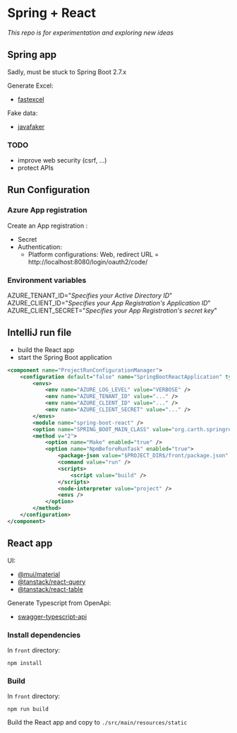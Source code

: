 # Spring + React

_This repo is for experimentation and exploring new ideas_

## Spring app
Sadly, must be stuck to Spring Boot 2.7.x

Generate Excel:
- [fastexcel](https://github.com/dhatim/fastexcel)

Fake data:
- [javafaker](https://github.com/DiUS/java-faker)

### TODO
- improve web security (csrf, ...)
- protect APIs

## Run Configuration

### Azure App registration
Create an App registration :
- Secret 
- Authentication:
  - Platform configurations: Web, redirect URL = http://localhost:8080/login/oauth2/code/  

### Environment variables
AZURE_TENANT_ID="_Specifies your Active Directory ID_"\
AZURE_CLIENT_ID="_Specifies your App Registration's Application ID_"\
AZURE_CLIENT_SECRET="_Specifies your App Registration's secret key_"

## IntelliJ run file
- build the React app
- start the Spring Boot application

```xml
<component name="ProjectRunConfigurationManager">
    <configuration default="false" name="SpringBootReactApplication" type="SpringBootApplicationConfigurationType" factoryName="Spring Boot">
        <envs>
            <env name="AZURE_LOG_LEVEL" value="VERBOSE" />
            <env name="AZURE_TENANT_ID" value="..." />
            <env name="AZURE_CLIENT_ID" value="..." />
            <env name="AZURE_CLIENT_SECRET" value="..." />
        </envs>
        <module name="spring-boot-react" />
        <option name="SPRING_BOOT_MAIN_CLASS" value="org.carth.springreact.SpringBootReactApplication" />
        <method v="2">
            <option name="Make" enabled="true" />
            <option name="NpmBeforeRunTask" enabled="true">
                <package-json value="$PROJECT_DIR$/front/package.json" />
                <command value="run" />
                <scripts>
                    <script value="build" />
                </scripts>
                <node-interpreter value="project" />
                <envs />
            </option>
        </method>
    </configuration>
</component>
```

## React app
UI:
- [@mui/material](https://mui.com/)
- [@tanstack/react-query](https://tanstack.com/query/latest/)
- [@tanstack/react-table](https://tanstack.com/table/v8)

Generate Typescript from OpenApi:
- [swagger-typescript-api](https://github.com/acacode/swagger-typescript-api)

### Install dependencies
In `front` directory:
```
npm install
```

### Build
In `front` directory:
```
npm run build
```
Build the React app and copy to `./src/main/resources/static`
